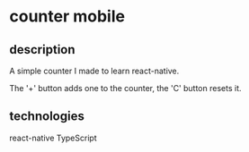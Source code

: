 # counter mobile

## description

A simple counter I made to learn react-native.

The '+' button adds one to the counter, the 'C' button resets it.

## technologies

react-native
TypeScript
